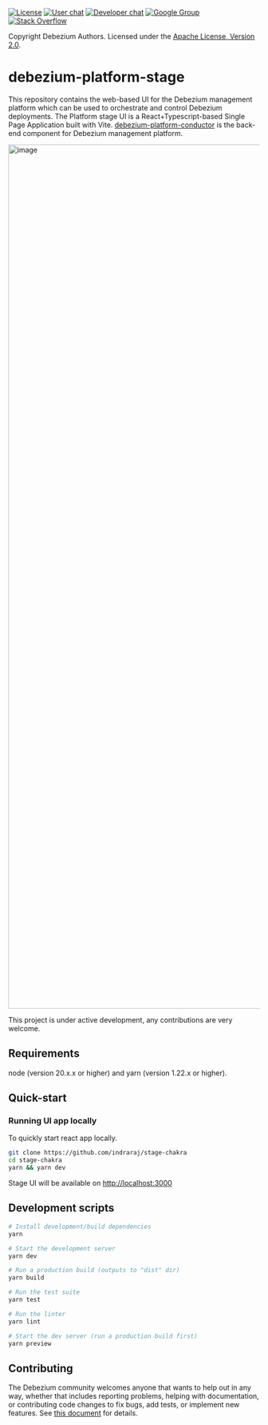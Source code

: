 [![License](http://img.shields.io/:license-apache%202.0-brightgreen.svg)](http://www.apache.org/licenses/LICENSE-2.0.html)
[![User chat](https://img.shields.io/badge/chat-users-brightgreen.svg)](https://debezium.zulipchat.com/#narrow/stream/302529-users)
[![Developer chat](https://img.shields.io/badge/chat-devs-brightgreen.svg)](https://debezium.zulipchat.com/#narrow/stream/302533-dev)
[![Google Group](https://img.shields.io/:mailing%20list-debezium-brightgreen.svg)](https://groups.google.com/forum/#!forum/debezium)
[![Stack Overflow](http://img.shields.io/:stack%20overflow-debezium-brightgreen.svg)](http://stackoverflow.com/questions/tagged/debezium)

Copyright Debezium Authors.
Licensed under the [Apache License, Version 2.0](http://www.apache.org/licenses/LICENSE-2.0).

# debezium-platform-stage

This repository contains the web-based UI for the Debezium management platform which can be used to orchestrate and control Debezium deployments. The Platform stage UI is a React+Typescript-based Single Page Application built with Vite. [debezium-platform-conductor](https://github.com/debezium/debezium-platform-conductor) is the back-end component for Debezium management platform.

<img width="1728" alt="image" src="https://github.com/user-attachments/assets/8888e4cb-2275-40a6-8c03-819c1020c868">

This project is under active development, any contributions are very welcome.

## Requirements
node (version 20.x.x or higher) and yarn (version 1.22.x or higher).

## Quick-start

### Running UI app locally

To quickly start react app locally. 

```bash
git clone https://github.com/indraraj/stage-chakra
cd stage-chakra
yarn && yarn dev
```

Stage UI will be available on [http://localhost:3000](http://localhost:3000)  

## Development scripts
```sh
# Install development/build dependencies
yarn

# Start the development server
yarn dev

# Run a production build (outputs to "dist" dir)
yarn build

# Run the test suite
yarn test

# Run the linter
yarn lint

# Start the dev server (run a production build first)
yarn preview
```

## Contributing

The Debezium community welcomes anyone that wants to help out in any way, whether that includes
reporting problems, helping with documentation, or contributing code changes to fix bugs, add tests,
or implement new features.
See [this document](https://github.com/debezium/debezium/blob/main/CONTRIBUTE.md) for details.